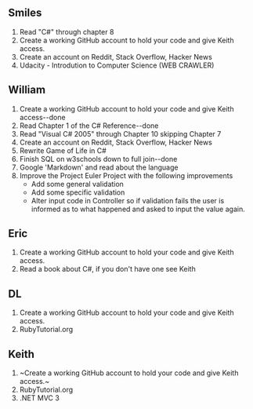 Smiles
-------
1.  Read "C#" through chapter 8
2.  Create a working GitHub account to hold your code and give Keith access.
3.  Create an account on Reddit, Stack Overflow, Hacker News
4.  Udacity - Introdution to Computer Science (WEB CRAWLER)

 

William
-------
1.  Create a working GitHub account to hold your code and give Keith access--done
2.  Read Chapter 1 of the C# Reference--done
3.  Read "Visual C# 2005" through Chapter 10 skipping Chapter 7
4.  Create an account on Reddit, Stack Overflow, Hacker News
5.  Rewrite Game of Life in C#
6.  Finish SQL on w3schools down to full join--done
7.  Google 'Markdown' and read about the language
8.  Improve the Project Euler Project with the following improvements
    *  Add some general validation
    *  Add some specific validation
    *  Alter input code in Controller so if validation fails the user is informed as to what happened and asked to input the value again.

 

Eric
-------
1.  Create a working GitHub account to hold your code and give Keith access.
2.  Read a book about C#, if you don't have one see Keith

 

DL
-------
1.  Create a working GitHub account to hold your code and give Keith access.
2.  RubyTutorial.org


Keith
--------
1. ~Create a working GitHub account to hold your code and give Keith access.~
2.  RubyTutorial.org
3.  .NET MVC 3
